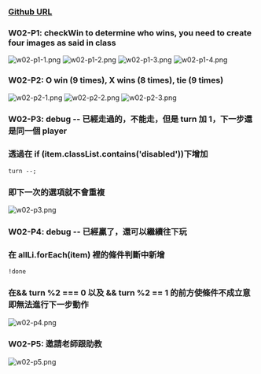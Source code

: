 ### [Github URL](https://github.com/anan826/1112-1N-js-demo-211410658.git)

### W02-P1: checkWin to determine who wins, you need to create four images as said in class

![w02-p1-1.png](https://slyliryvslfzxeqslixp.supabase.co/storage/v1/object/public/demo-58/md_1N_img/w02-p1-1.png)
![w02-p1-2.png](https://slyliryvslfzxeqslixp.supabase.co/storage/v1/object/public/demo-58/md_1N_img/w02-p1-2.png)
![w02-p1-3.png](https://slyliryvslfzxeqslixp.supabase.co/storage/v1/object/public/demo-58/md_1N_img/w02-p1-3.png)
![w02-p1-4.png](https://slyliryvslfzxeqslixp.supabase.co/storage/v1/object/public/demo-58/md_1N_img/w02-p1-4.png)

### W02-P2: O win (9 times), X wins (8 times), tie (9 times)

![w02-p2-1.png](https://slyliryvslfzxeqslixp.supabase.co/storage/v1/object/public/demo-58/md_1N_img/w02-p2-1.png)
![w02-p2-2.png](https://slyliryvslfzxeqslixp.supabase.co/storage/v1/object/public/demo-58/md_1N_img/w02-p2-2.png)
![w02-p2-3.png](https://slyliryvslfzxeqslixp.supabase.co/storage/v1/object/public/demo-58/md_1N_img/w02-p2-3.png)

### W02-P3: debug -- 已經走過的，不能走，但是 turn 加 1，下一步還是同一個 player

### 透過在 if (item.classList.contains('disabled'))下增加

```
turn --;
```

### 即下一次的選項就不會重複

![w02-p3.png](https://slyliryvslfzxeqslixp.supabase.co/storage/v1/object/public/demo-58/md_1N_img/w02-p3.png)

### W02-P4: debug -- 已經贏了，還可以繼續往下玩

### 在 allLi.forEach(item) 裡的條件判斷中新增

```
!done
```

### 在&& turn %2 === 0 以及 && turn %2 == 1 的前方使條件不成立意即無法進行下一步動作

![w02-p4.png](https://slyliryvslfzxeqslixp.supabase.co/storage/v1/object/public/demo-58/md_1N_img/w02-p4.png)

### W02-P5: 邀請老師跟助教

![w02-p5.png](https://slyliryvslfzxeqslixp.supabase.co/storage/v1/object/public/demo-58/md_1N_img/w02-p5.png)
